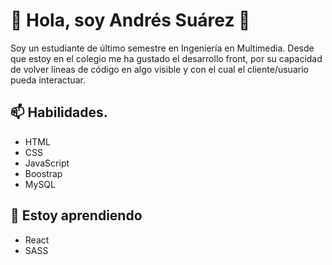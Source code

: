 # 👋 Hola, soy Andrés Suárez 👋
Soy un estudiante de último semestre en Ingeniería en Multimedia.
Desde que estoy en el colegio me ha gustado el desarrollo front, por su capacidad de volver líneas de código en algo visible y con el cual el cliente/usuario pueda interactuar.

## 📫  Habilidades. 
- HTML
- CSS
- JavaScript
- Boostrap
- MySQL

## 🔭 Estoy aprendiendo
- React
- SASS
